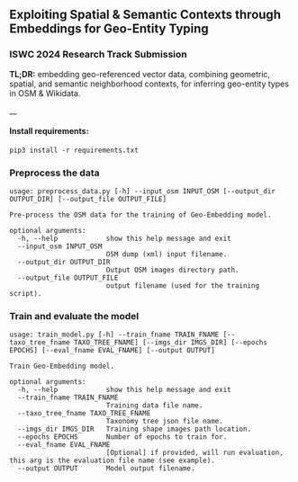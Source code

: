 ## Exploiting Spatial & Semantic Contexts through Embeddings for Geo-Entity Typing
### ISWC 2024 Research Track Submission
__TL;DR:__ embedding geo-referenced vector data, combining geometric, spatial, and semantic neighborhood contexts, for inferring geo-entity types in OSM & Wikidata.

__

#### Install requirements:
```commandline
pip3 install -r requirements.txt
```

### Preprocess the data
```commandline
usage: preprocess_data.py [-h] --input_osm INPUT_OSM [--output_dir OUTPUT_DIR] [--output_file OUTPUT_FILE]

Pre-process the OSM data for the training of Geo-Embedding model.

optional arguments:
  -h, --help            show this help message and exit
  --input_osm INPUT_OSM
                        OSM dump (xml) input filename.
  --output_dir OUTPUT_DIR
                        Output OSM images directory path.
  --output_file OUTPUT_FILE
                        output filename (used for the training script).
```

### Train and evaluate the model
```commandline
usage: train_model.py [-h] --train_fname TRAIN_FNAME [--taxo_tree_fname TAXO_TREE_FNAME] [--imgs_dir IMGS_DIR] [--epochs EPOCHS] [--eval_fname EVAL_FNAME] [--output OUTPUT]

Train Geo-Embedding model.

optional arguments:
  -h, --help            show this help message and exit
  --train_fname TRAIN_FNAME
                        Training data file name.
  --taxo_tree_fname TAXO_TREE_FNAME
                        Taxonomy tree json file name.
  --imgs_dir IMGS_DIR   Training shape images path location.
  --epochs EPOCHS       Number of epochs to train for.
  --eval_fname EVAL_FNAME
                        [Optional] if provided, will run evaluation, this arg is the evaluation file name (see example).
  --output OUTPUT       Model output filename.
```

